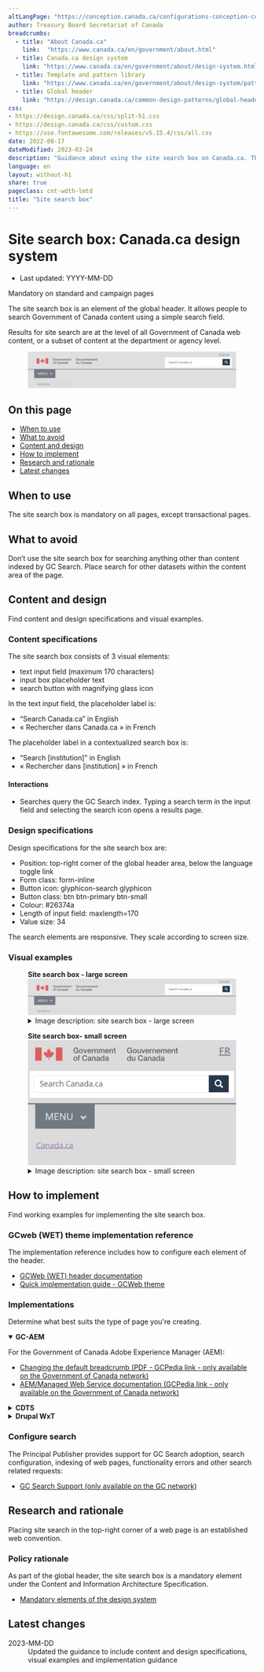 ```yaml
---
altLangPage: "https://conception.canada.ca/configurations-conception-communes/champ-recherche.html"
author: Treasury Board Secretariat of Canada
breadcrumbs:
  - title: "About Canada.ca"
    link:  "https://www.canada.ca/en/government/about.html"
  - title: Canada.ca design system
    link: "https://www.canada.ca/en/government/about/design-system.html"
  - title: Template and pattern library
    link: "https://www.canada.ca/en/government/about/design-system/pattern-library.html"    
  - title: Global header
    link: "https://design.canada.ca/common-design-patterns/global-header.html"    
css:
- https://design.canada.ca/css/split-h1.css
- https://design.canada.ca/css/custom.css
- https://use.fontawesome.com/releases/v5.15.4/css/all.css
date: 2022-08-17
dateModified: 2023-03-24
description: "Guidance about using the site search box on Canada.ca. The site search box allows people to search Government of Canada content. It appears in the global header across Canada.ca."
language: en
layout: without-h1
share: true
pageclass: cnt-wdth-lmtd
title: "Site search box"
---
```

<h1 property="name" id="wb-cont" dir="ltr"><span class="stacked"><span>Site search box</span>: <span>Canada.ca design system</span></span></h1>
<div class="row">
  <div class="col-md-12 pull-left">
    <ul class="list-inline small mrgn-bttm-sm" id="list-inline-desktop-only">
      <li class="mrgn-rght-lg"> Last updated: YYYY-MM-DD</li>
    </ul>
  </div>
</div>
<p><span class="label label-danger">Mandatory on standard and campaign pages</span></p>
<p>The site search box is an element of the global header. It allows people to search Government of Canada content using a simple search field.</p>
<p>Results for site search are at the level of all Government of Canada web content, or a subset of content at the department or agency level.</p>
<div class="pattern-demo mrgn-tp-lg">
  <figure class="mrgn-bttm-sm"><img src="./images/site-search-en.png" class="img-responsive" alt=""></figure>
</div>
<section>
  <h2>On this page</h2>
  <ul>
    <li><a href="#when">When to use</a></li>
    <li><a href="#avoid">What to avoid</a></li>
    <li><a href="#content">Content and design</a></li>
    <li><a href="#implementation">How to implement</a></li>
    <li><a href="#research">Research and rationale</a></li>
    <li><a href="#changes">Latest changes</a></li>
  </ul>
</section>
<h2 id="when">When to use</h2>
<p>The site search box is mandatory on all pages, except transactional pages.</p>
<h2 id="avoid">What to avoid</h2>
<p>Don’t use the site search box for searching anything other than content indexed by GC Search. Place search for other datasets within the content area of the page.</p>
<h2 id="content">Content and design</h2>
<p>Find content and design specifications and visual examples.</p>
<h3>Content specifications</h3>
<p>The site search box consists of 3 visual elements:</p>
<ul>
  <li>text input field (maximum 170 characters)</li>
  <li>input box placeholder text</li>
  <li>search button with magnifying glass icon</li>
</ul>
<p>In the text input field, the placeholder label is:</p>
<ul>
  <li>“Search Canada.ca” in English</li>
  <li>&laquo;&nbsp;Rechercher dans Canada.ca&nbsp;&raquo; in French</li>
</ul>
<p>The placeholder label in a contextualized search box is:</p>
<ul>
  <li>“Search [institution]” in English</li>
  <li>&laquo;&nbsp;Rechercher dans [institution]&nbsp;&raquo; in French</li>
</ul>
<h4>Interactions</h4>
<ul>
  <li>Searches query the GC Search index. Typing a search term in the input field and selecting the search icon opens a results page.</li>
</ul>
<h3>Design specifications</h3>
<p>Design specifications for the site search box are:</p>
<ul>
  <li>Position: top-right corner of the global header area, below the language toggle link</li>
  <li>Form class:  form-inline</li>
  <li>Button icon:  glyphicon-search glyphicon</li>
  <li>Button class: btn btn-primary btn-small</li>
  <li>Colour: #26374a</li>
  <li>Length of input field: maxlength=170</li>
  <li>Value size: 34</li>
</ul>
<p>The search elements are responsive.  They scale according to screen size.</p>
<h3>Visual examples</h3>
<div class="pattern-demo mrgn-tp-lg">
  <figure>
    <figcaption><b>Site search box - large screen</b></figcaption>
    <img src="./images/site-search-en.png" class="img-responsive" alt="The search box appears in the top-right corner, underneath the language toggle and directly across from the Government of Canada signature. Text version below:">
    <details class="mrgn-tp-md">
      <summary class="wb-toggle small" data-toggle="{&quot;print&quot;:&quot;on&quot;}">Image description: site search box - large screen</summary>
      <p class="mrgn-tp-lg">The search box appears in the top-right corner, underneath the language toggle and directly across from the Government of Canada signature. </p>
      <p>The site search bar is a rectangle, defined by a light grey border. Within the rectangle are the words, ‘Search Canada.ca’.  To the right of the rectangle is a blue square with a white magnifying glass icon within.</p>
         </details>
  </figure>
</div>
<div class="pattern-demo mrgn-tp-lg">
  <figure>
    <figcaption><b>Site search box- small screen</b></figcaption>
    <img src="./images/site-search-sm-en.png" class="img-responsive" alt="The search box appears in the header, directly below the Government of Canada signature and the language toggle. It spans across the screen. Text version below:">
    <details class="mrgn-tp-md">
      <summary class="wb-toggle small" data-toggle="{&quot;print&quot;:&quot;on&quot;}">Image description: site search box - small screen</summary>
      <p class="mrgn-tp-lg">The search box appears in the header, directly below the Government of Canada signature and the language toggle. It spans across the screen.</p>
      <p>The site search bar is a rectangle, defined by a light grey border. Within the rectangle are the words, ‘Search Canada.ca’.  To the right of the rectangle is a blue square with a white magnifying glass icon within. </p>
    </details>
  </figure>
</div>
<h2 id="implementation">How to implement</h2>
<p>Find working examples for implementing the site search box.</p>
<h3>GCweb (WET) theme implementation reference</h3>
<p>The implementation reference includes how to configure each element of the header.</p>
<ul>
  <li><a href="https://wet-boew.github.io/GCWeb/sites/header/header-docs-en.html">GCWeb (WET) header documentation</a></li>
  <li><a href="https://wet-boew.github.io/GCWeb/docs/implementing-en.html">Quick implementation guide - GCWeb theme</a></li>
</ul>
<h3>Implementations</h3>
<p>Determine what best suits the type of page you're creating.</p>
<div class="row">
  <div class="col-md-8">
    <div class="wb-tabs mrgn-tp-lg">
      <div class="tabpanels">
        <details id="004" open="open">
          <summary><strong>GC-AEM</strong></summary>
          <p class="mrgn-tp-lg">For the Government of Canada Adobe Experience Manager (AEM):</p>
          <ul>
            <li><a href="https://www.gcpedia.gc.ca/gcwiki/images/9/9a/AEM-6.5-Documentation-Unit-3-7-Changing-the-Default-Breadcrumb.pdf">Changing the default breadcrumb (PDF - GCPedia link - only available on the Government of Canada network)</a></li>
            <li><a href="https://www.gcpedia.gc.ca/wiki/AEM_GC-specific_Documentation_6.5">AEM/Managed Web Service documentation (GCPedia link - only available on the Government of Canada network)</a></li>
          </ul>
        </details>
        <details id="005">
          <summary><strong>CDTS</strong></summary>
          <p class="mrgn-tp-lg">For the Centrally Deployed Templates Solution (CDTS):</p>
          <ul>
            <li><a href="https://cdts.service.canada.ca/app/cls/WET/gcweb/v4_0_45/cdts/samples/custom-search-en.html">Custom search</a> - configuration options for the site search box</li>
            <li><a href="https://cenw-wscoe.github.io/sgdc-cdts/docs/index-en.html">CDTS documentation</a></li>
          </ul>
        </details>
        <details id="006">
          <summary><strong>Drupal WxT</strong></summary>
          <p class="mrgn-tp-lg">For Drupal WxT:</p>
          <ul>
            <li><a href="https://drupalwxt.github.io/en/">Drupal WxT documentation</a></li>
          </ul>
        </details>
      </div>
    </div>
  </div>
</div>
<div class="cnt-wdth-lmtd">
  <h3>Configure search</h3>
  <p>The Principal Publisher provides support for GC Search adoption, search configuration, indexing of web pages, functionality errors and other search related requests:</p>
  <ul>
    <li><a href="https://www.gcpedia.gc.ca/wiki/GC_Search_Support">GC Search Support (only available on the GC network)</a></li>
  </ul>
  <h2 id="research">Research and rationale</h2>
  <p>Placing site search in the top-right corner of a web page is an established web convention.</p>
  <h3>Policy rationale</h3>
  <p>As part of the global header, the site search box is a mandatory element under the Content and Information Architecture Specification.</p>
  <ul>
    <li><a href="https://www.canada.ca/en/treasury-board-secretariat/services/government-communications/canada-content-information-architecture-specification/mandatory-elements.html">Mandatory elements of the design system</a></li>
  </ul>
  <h2 id="changes">Latest changes</h2>
  <dl class="dl-horizontal">
    <dt>
      <time datetime="2023-MM-DD" class="link-muted">2023-MM-DD</time>
    </dt>
    <dd>Updated the guidance to include content and design specifications, visual examples and implementation guidance</dd>
  </dl>
